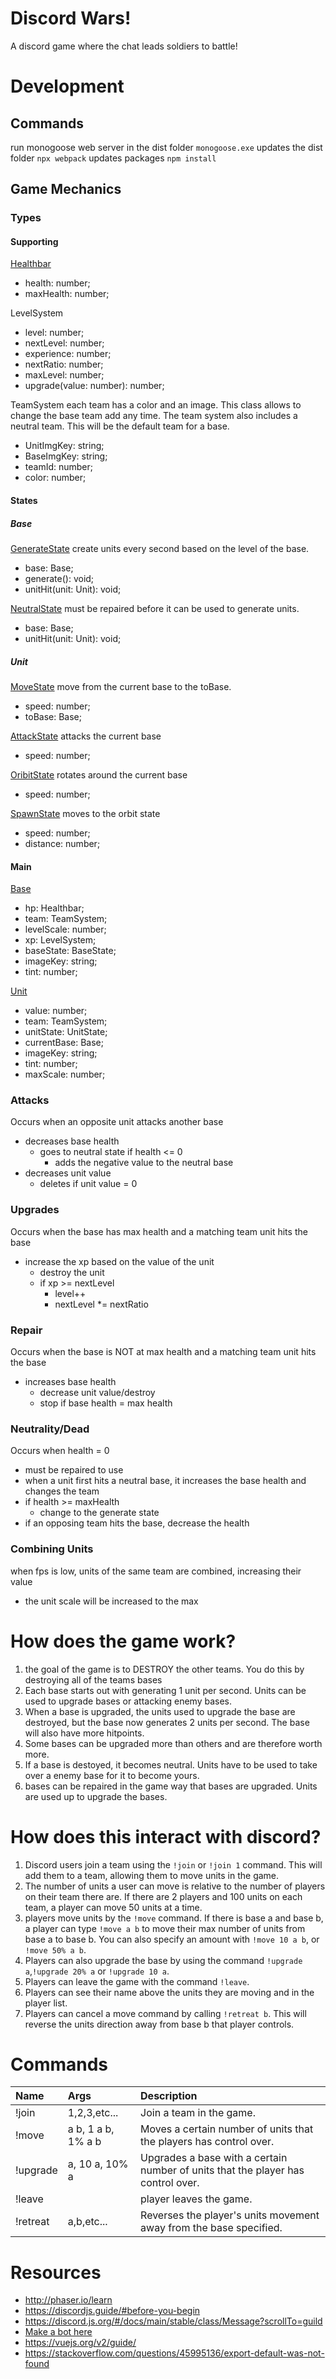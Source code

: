# Discord Wars!

A discord game where the chat leads soldiers to battle!

# Development

## Commands
run monogoose web server in the dist folder
`monogoose.exe`
updates the dist folder
```npx webpack```
updates packages
```npm install```

## Game Mechanics

### Types

#### Supporting

[Healthbar](src/healthbar.ts)
- health: number;
- maxHealth: number;

LevelSystem
- level: number;
- nextLevel: number;
- experience: number;
- nextRatio: number;
- maxLevel: number;
- upgrade(value: number): number;

TeamSystem
each team has a color and an image.  This class allows to change the base team add any time.
The team system also includes a neutral team.  This will be the default team for a base.
- UnitImgKey: string;
- BaseImgKey: string;
- teamId: number;
- color: number;

#### States

##### Base

[GenerateState](src/BaseStates/GenerateState.ts)
create units every second based on the level of the base.

- base: Base;
- generate(): void;
- unitHit(unit: Unit): void;

[NeutralState](src/BaseStates/NeutralState.ts)
must be repaired before it can be used to generate units.

- base: Base;
- unitHit(unit: Unit): void;


##### Unit

[MoveState](src/UnitStates/MoveState.ts)
move from the current base to the toBase.
- speed: number;
- toBase: Base;

[AttackState](src/UnitStates/AttackState.ts)
attacks the current base
- speed: number;

[OribitState](src/UnitStates/OrbitState.ts)
rotates around the current base
- speed: number;

[SpawnState](src/UnitStates/SpawnState.ts)
moves to the orbit state
- speed: number;
- distance: number;

#### Main

[Base](src/BaseStates/Base.ts)
- hp: Healthbar;
- team: TeamSystem;
- levelScale: number;
- xp: LevelSystem;
- baseState: BaseState;
- imageKey: string;
- tint: number;

[Unit](src/UnitStates/Unit.ts)
- value: number;
- team: TeamSystem;
- unitState: UnitState;
- currentBase: Base;
- imageKey: string;
- tint: number;
- maxScale: number;

### Attacks
Occurs when an opposite unit attacks another base
- decreases base health
  - goes to neutral state if health <= 0
    - adds the negative value to the neutral base
- decreases unit value
  - deletes if unit value = 0

### Upgrades
Occurs when the base has max health and a matching team unit hits the base
- increase the xp based on the value of the unit
  - destroy the unit
  - if xp >= nextLevel
    - level++
    - nextLevel *= nextRatio

### Repair
Occurs when the base is NOT at max health and a matching team unit hits the base
- increases base health
  - decrease unit value/destroy
  - stop if base health = max health

### Neutrality/Dead
Occurs when health = 0
- must be repaired to use
- when a unit first hits a neutral base, it increases the base health and changes the team
- if health >= maxHealth
  - change to the generate state
- if an opposing team hits the base, decrease the health

### Combining Units
when fps is low, units of the same team are combined, increasing their value
- the unit scale will be increased to the max

# How does the game work?

1. the goal of the game is to DESTROY the other teams.  You do this by destroying all of the teams bases
2. Each base starts out with generating 1 unit per second.  Units can be used to upgrade bases or attacking enemy bases.
3. When a base is upgraded, the units used to upgrade the base are destroyed, but the base now generates 2 units per second.  The base will also have more hitpoints.
4. Some bases can be upgraded more than others and are therefore worth more.
5. If a base is destoyed, it becomes neutral.  Units have to be used to take over a enemy base for it to become yours.
6. bases can be repaired in the game way that bases are upgraded.  Units are used up to upgrade the bases.
# How does this interact with discord?

1. Discord users join a team using the `!join` or `!join 1` command.  This will add them to a team, allowing them to move units in the game.
2. The number of units a user can move is relative to the number of players on their team there are.  If there are 2 players and 100 units on each team, a player can move 50 units at a time.
3. players move units by the `!move` command.  If there is base a and base b, a player can type `!move a b` to move their max number of units from base a to base b.  You can also specify an amount with `!move 10 a b`, or `!move 50% a b`.
4. Players can also upgrade the base by using the command `!upgrade a`,`!upgrade 20% a` or `!upgrade 10 a`.
5. Players can leave the game with the command `!leave`.
6. Players can see their name above the units they are moving and in the player list.
7. Players can cancel a move command by calling `!retreat b`.  This will reverse the units direction away from base b that player controls.

# Commands

| Name     | Args               | Description                                                                      |
| :------- | :----------------- | :------------------------------------------------------------------------------- |
| !join    | 1,2,3,etc...       | Join a team in the game.                                                         |
| !move    | a b, 1 a b, 1% a b | Moves a certain number of units that the players has control over.               |
| !upgrade | a, 10 a, 10% a     | Upgrades a base with a certain number of units that the player has control over. |
| !leave   |                    | player leaves the game.                                                          |
| !retreat | a,b,etc...         | Reverses the player's units movement away from the base specified.               |

# Resources

- http://phaser.io/learn
- https://discordjs.guide/#before-you-begin
- https://discord.js.org/#/docs/main/stable/class/Message?scrollTo=guild
- [Make a bot here](https://discord.com/developers/applications)
- https://vuejs.org/v2/guide/
- https://stackoverflow.com/questions/45995136/export-default-was-not-found
